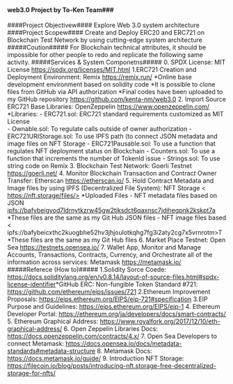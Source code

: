#### web3.0 Project by To-Ken Team###
####Project Objectivew####
Explore Web 3.0 system architecture
####Project Scopew####
Create and Deploy ERC20 and ERC721 on Blockchain Test Network by using cutting-edge system architecture
#####Coution#####
For Blockchain technical attributes, it should be impossible for other people to redo and replicate the following same activity. 
#####Services & System Componetns#####
0. SPDX License: MIT  License <https://spdx.org/licenses/MIT.html>
1.ERC721 Creation and Deployment Environment:  Remix <https://remix.run/> 
  *Online base development environment based on solidity code
  *It is possible to clone files from GitHub via API authorization
  *Final codes have been uploaded to my GitHub repository <https://github.com/kenta-nm/web3.0>
2. Import Source ERC721 Base Libraries:  OpenZeppelin <https://www.openzeppelin.com/>
  *Libraries:
    - ERC721.sol: ERC721 standard requirements customized as MIT License  
    - Ownable.sol: To regulate calls outside of owner authorization
    - ERC721URIStorage.sol: To use IPFS path (to connect JSON metadata and image files on NFT Storage 
    - ERC721Pausable.sol: To use a function that regulates NFT deployment status on Blockchain
    - Counters.sol: To use a function that increments the number of TokenId issue
    - Strings.sol: To use string code on Remix
3. Blockchain Test Network: Goerli Testnet <https://goerli.net/>
4. Monitor Blockchain Transaction and Contract Owner Transfer:  Etherscan <https://etherscan.io/>
5. Hold Contract Metadata and Image files by using IPFS (Decentralized File System): NFT Storage < https://nft.storage/files/>
  *Uploaded Files
    - NFT metadata files based on JSON <ipfs://bafybeigyod7ldrnytkzrw45gw2tjksdct6qaxnsc7jdihegpnk2kskpt7a> *These files are the same as my Git Hub JSON files
    - NFT image files based < ipfs://bafybeicxthc2kuogbhe52hv3jhjoulotkqhg7fg3i2aty2cg7x5vrnrotm>T *These files are the same as my Git Hub files
6. Market Place Testnet: Open Sea <https://testnets.opensea.io/>
7. Wallet App, Monitor and Manage Accounts, Transactions, Contracts, Currency, and Orchestrate all of the information across services: Metamask <https://metamask.io/>
#####Referece (How to)#####
1.Solidity Sorce Coede: <https://docs.soliditylang.org/en/v0.8.14/layout-of-source-files.html#spdx-license-identifier>*GitHub ERC: Non-fungible Token Standard #721: <https://github.com/ethereum/eips/issues/721>
2.Ethereum Improvement Proposals: <https://eips.ethereum.org/EIPS/eip-721#specification>
3.EIP Purpose and Guidelines: <https://eips.ethereum.org/EIPS/eip-1>
4. Ethereum Developer Portal: <https://ethereum.org/ja/developers/docs/smart-contracts/>
5. Ethereum Graphical Address: <https://www.royalfork.org/2017/12/10/eth-graphical-address/>
6. Open Zeppelin Libraries Docs: <https://docs.openzeppelin.com/contracts/4.x/>
7. Open Sea Developers to connect Metamask: <https://docs.opensea.io/docs/metadata-standards#metadata-structure>
8. Metamask Docs: <https://docs.metamask.io/guide/>
9. Introduction NFT Storage: <https://filecoin.io/blog/posts/introducing-nft.storage-free-decentralized-storage-for-nfts/>
